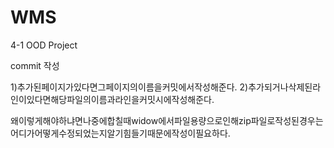 # WMS
4-1 OOD Project

commit 작성

1)추가된페이지가있다면그페이지의이름을커밋에서작성해준다.
2)추가되거나삭제된라인이있다면해당파일의이름과라인을커밋시에작성해준다.

왜이렇게해야하냐면나중에합칠때widow에서파일용량으로인해zip파일로작성된경우는어디가어떻게수정되었는지알기힘들기때문에작성이필요하다.
